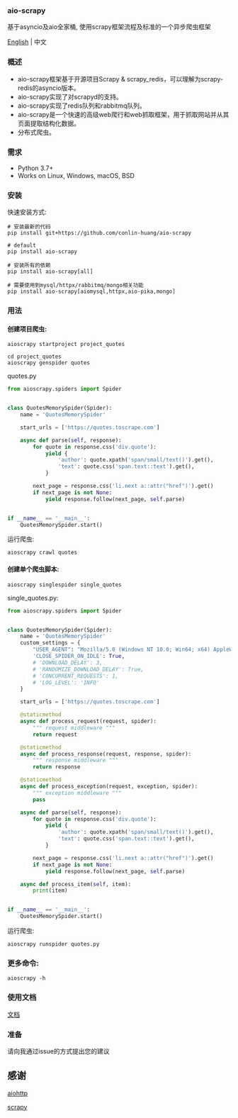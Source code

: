 
<!--
![aio-scrapy](./images/aio-scrapy.png)
-->
### aio-scrapy

基于asyncio及aio全家桶, 使用scrapy框架流程及标准的一个异步爬虫框架

[English](../README.md) | 中文

### 概述

- aio-scrapy框架基于开源项目Scrapy & scrapy_redis，可以理解为scrapy-redis的asyncio版本。
- aio-scrapy实现了对scrapyd的支持。
- aio-scrapy实现了redis队列和rabbitmq队列。
- aio-scrapy是一个快速的高级web爬行和web抓取框架，用于抓取网站并从其页面提取结构化数据。
- 分布式爬虫。
### 需求

- Python 3.7+
- Works on Linux, Windows, macOS, BSD

### 安装

快速安装方式:

```shell
# 安装最新的代码
pip install git+https://github.com/conlin-huang/aio-scrapy

# default
pip install aio-scrapy

# 安装所有的依赖
pip install aio-scrapy[all]

# 需要使用到mysql/httpx/rabbitmq/mongo相关功能
pip install aio-scrapy[aiomysql,httpx,aio-pika,mongo]
```

### 用法

#### 创建项目爬虫:

```shell
aioscrapy startproject project_quotes
```

```
cd project_quotes
aioscrapy genspider quotes 
```

quotes.py

```python
from aioscrapy.spiders import Spider


class QuotesMemorySpider(Spider):
    name = 'QuotesMemorySpider'

    start_urls = ['https://quotes.toscrape.com']

    async def parse(self, response):
        for quote in response.css('div.quote'):
            yield {
                'author': quote.xpath('span/small/text()').get(),
                'text': quote.css('span.text::text').get(),
            }

        next_page = response.css('li.next a::attr("href")').get()
        if next_page is not None:
            yield response.follow(next_page, self.parse)


if __name__ == '__main__':
    QuotesMemorySpider.start()

```

运行爬虫:

```shell
aioscrapy crawl quotes
```

#### 创建单个爬虫脚本:

```shell
aioscrapy singlespider single_quotes
```

single_quotes.py:

```python
from aioscrapy.spiders import Spider


class QuotesMemorySpider(Spider):
    name = 'QuotesMemorySpider'
    custom_settings = {
        "USER_AGENT": "Mozilla/5.0 (Windows NT 10.0; Win64; x64) AppleWebKit/537.36 (KHTML, like Gecko) Chrome/86.0.4240.198 Safari/537.36",
        'CLOSE_SPIDER_ON_IDLE': True,
        # 'DOWNLOAD_DELAY': 3,
        # 'RANDOMIZE_DOWNLOAD_DELAY': True,
        # 'CONCURRENT_REQUESTS': 1,
        # 'LOG_LEVEL': 'INFO'
    }

    start_urls = ['https://quotes.toscrape.com']

    @staticmethod
    async def process_request(request, spider):
        """ request middleware """
        return request

    @staticmethod
    async def process_response(request, response, spider):
        """ response middleware """
        return response

    @staticmethod
    async def process_exception(request, exception, spider):
        """ exception middleware """
        pass

    async def parse(self, response):
        for quote in response.css('div.quote'):
            yield {
                'author': quote.xpath('span/small/text()').get(),
                'text': quote.css('span.text::text').get(),
            }

        next_page = response.css('li.next a::attr("href")').get()
        if next_page is not None:
            yield response.follow(next_page, self.parse)

    async def process_item(self, item):
        print(item)


if __name__ == '__main__':
    QuotesMemorySpider.start()

```

运行爬虫:

```shell
aioscrapy runspider quotes.py
```


### 更多命令:

```shell
aioscrapy -h
```
### 使用文档

[文档](./documentation_zh.md)

### 准备

请向我通过issue的方式提出您的建议

## 感谢

[aiohttp](https://github.com/aio-libs/aiohttp/)

[scrapy](https://github.com/scrapy/scrapy)

